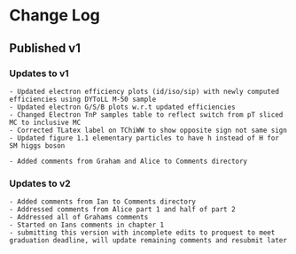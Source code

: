 
# Change Log 

## Published v1
 

### Updates to v1
	- Updated electron efficiency plots (id/iso/sip) with newly computed efficiencies using DYToLL M-50 sample 
	- Updated electron G/S/B plots w.r.t updated efficiencies
	- Changed Electron TnP samples table to reflect switch from pT sliced MC to inclusive MC 
	- Corrected TLatex label on TChiWW to show opposite sign not same sign
	- Updated figure 1.1 elementary particles to have h instead of H for SM higgs boson
	
	- Added comments from Graham and Alice to Comments directory
	
### Updates to v2

	- Added comments from Ian to Comments directory
	- Addressed comments from Alice part 1 and half of part 2
	- Addressed all of Grahams comments
	- Started on Ians comments in chapter 1
	- submitting this version with incomplete edits to proquest to meet graduation deadline, will update remaining comments and resubmit later
